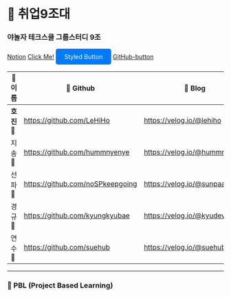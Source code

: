 # 🚒 취업9️조대
### 야놀자 테크스쿨 그룹스터디 9조
[Notion](https://www.notion.so/9-f49289d79dad467391e0b9301828c580) 
[Click Me!](#)
<a href="#" style="display: inline-block; padding: 10px 20px; color: white; background-color: #007BFF; border-radius: 5px; text-decoration: none;">Styled Button</a>
[GitHub-button](https://github.com)


| 🌟 이름 | 🌟 Github | 🌟 Blog |
|------|--------|------|
| **호진👺** | https://github.com/LeHiHo | https://velog.io/@lehiho |
| 지송🦔 | https://github.com/hummnyenye | https://velog.io/@hummnyenye |
| 선파🦄 | https://github.com/noSPkeepgoing | https://velog.io/@sunpaaaa |
| 경규🐧 | https://github.com/kyungkyubae | https://velog.io/@kyudeveloper |
| 연수🐹 | https://github.com/suehub | https://velog.io/@suehub |
---
### 🚀 PBL (Project Based Learning)
